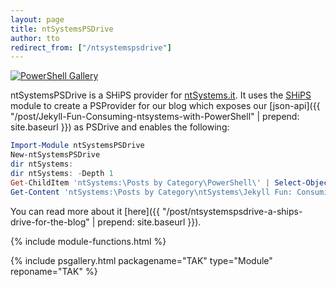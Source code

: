 ```yaml
---
layout: page
title: ntSystemsPSDrive
author: tto
redirect_from: ["/ntsystemspsdrive"]
---
```


[![PowerShell Gallery](https://img.shields.io/powershellgallery/dt/ntsystemspsdrive.svg)](https://www.powershellgallery.com/packages/ntsystemspsdrive)

ntSystemsPSDrive is a SHiPS provider for [ntSystems.it](https://ntsystem.it/). <!-- more -->It uses the [SHiPS](https://github.com/PowerShell/SHiPS/) module to create a PSProvider for our blog which exposes our [json-api]({{ "/post/Jekyll-Fun-Consuming-ntsystems-with-PowerShell" | prepend: site.baseurl }}) as PSDrive and enables the following:


```powershell
Import-Module ntSystemsPSDrive
New-ntSystemsPSDrive
dir ntSystems:
dir ntSystems: -Depth 1
Get-ChildItem 'ntSystems:\Posts by Category\PowerShell\' | Select-Object -Property name,url
Get-Content 'ntSystems:\Posts by Category\ntSystems\Jekyll Fun: Consuming ntSystems with PowerShell' 
```

You can read more about it [here]({{ "/post/ntsystemspsdrive-a-ships-drive-for-the-blog" | prepend: site.baseurl }}).

{% include module-functions.html %}

{% include psgallery.html packagename="TAK" type="Module" reponame="TAK" %}
